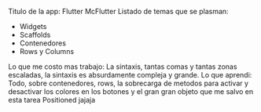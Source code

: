 Titulo de la app: Flutter McFlutter
Listado de temas que se plasman:
  - Widgets
  - Scaffolds
  - Contenedores
  - Rows y Columns

Lo que me costo mas trabajo: La sintaxis, tantas comas y tantas zonas escaladas, la sintaxis es absurdamente compleja y grande.
Lo que aprendi: Todo, sobre contenedores, rows, la sobrecarga de metodos para activar y desactivar los colores en los botones y el gran gran objeto que me salvo en esta tarea Positioned jajaja
